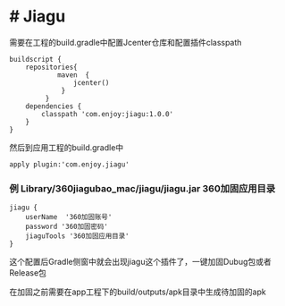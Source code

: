 # # Jiagu
需要在工程的build.gradle中配置Jcenter仓库和配置插件classpath
```
buildscript {
    repositories{
            maven  {
                jcenter()
             }
         }
    dependencies {
        classpath 'com.enjoy:jiagu:1.0.0' 
    }
}
```
然后到应用工程的build.gradle中
```
apply plugin:'com.enjoy.jiagu'
```
### 例 Library/360jiagubao_mac/jiagu/jiagu.jar  360加固应用目录
```
jiagu {
    userName  '360加固账号'
    password '360加固密码'
    jiaguTools '360加固应用目录' 
}
```
这个配置后Gradle侧窗中就会出现jiagu这个插件了，一键加固Dubug包或者Release包

在加固之前需要在app工程下的build/outputs/apk目录中生成待加固的apk
